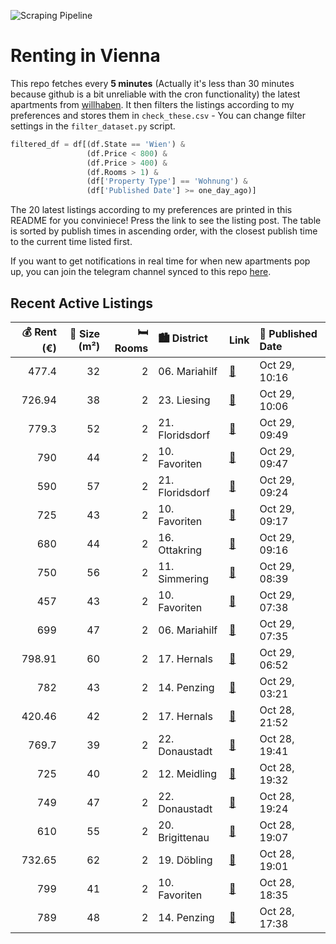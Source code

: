 ![Scraping Pipeline](https://github.com/AthomsG/renting-in-vienna/actions/workflows/run_pipeline.yml/badge.svg)


# Renting in Vienna

This repo fetches every **5 minutes** (Actually it's less than 30 minutes because github is a bit unreliable with the cron functionality) the latest apartments from [willhaben](https://www.willhaben.at/).
It then filters the listings according to my preferences and stores them in `check_these.csv` - You can change filter settings in the `filter_dataset.py` script.

```python
filtered_df = df[(df.State == 'Wien') & 
                 (df.Price < 800) &
                 (df.Price > 400) &
                 (df.Rooms > 1) &
                 (df['Property Type'] == 'Wohnung') &
                 (df['Published Date'] >= one_day_ago)]
```

The 20 latest listings according to my preferences are printed in this README for you conviniece! Press the link to see the listing post.
The table is sorted by publish times in ascending order, with the closest publish time to the current time listed first.

If you want to get notifications in real time for when new apartments pop up, you can join the telegram channel synced to this repo [here](https://t.me/+1HPAYOf5BSsyNTlk).

## Recent Active Listings

|   💰 Rent (€) |   📏 Size (m²) |   🛏️ Rooms | 🏙️ District     | Link                                                                                                                                                                                                             | 📅 Published Date   |
|-------------:|--------------:|-----------:|:----------------|:-----------------------------------------------------------------------------------------------------------------------------------------------------------------------------------------------------------------|:-------------------|
|       477.4  |            32 |          2 | 06. Mariahilf   | [🔗](https://www.willhaben.at/iad/immobilien/d/mietwohnungen/wien/wien-1060-mariahilf/top-pendlerwohnung-in-biedermeierhaus-bei-mariahilferstra%C3%9Fe-2050175027/)                                               | Oct 29, 10:16      |
|       726.94 |            38 |          2 | 23. Liesing     | [🔗](https://www.willhaben.at/iad/immobilien/d/mietwohnungen/wien/wien-1230-liesing/living-in-%E2%80%9823---mietkauf-1687798252/)                                                                                 | Oct 29, 10:06      |
|       779.3  |            52 |          2 | 21. Floridsdorf | [🔗](https://www.willhaben.at/iad/immobilien/d/mietwohnungen/wien/wien-1210-floridsdorf/renovierte-2-zimmer-wohnung-im-dachgescho%C3%9F-1780082573/)                                                              | Oct 29, 09:49      |
|       790    |            44 |          2 | 10. Favoriten   | [🔗](https://www.willhaben.at/iad/immobilien/d/mietwohnungen/wien/wien-1100-favoriten/2-zimmer-wohntraum-mit-balkon-im-viola-park-896639808/)                                                                     | Oct 29, 09:47      |
|       590    |            57 |          2 | 21. Floridsdorf | [🔗](https://www.willhaben.at/iad/immobilien/d/mietwohnungen/wien/wien-1210-floridsdorf/gemeindewohnung-1210-wien-%28ruthnergasse%29-2-zimmer---vormerkschein-stichtag-31.10.2024-1805903422/)                    | Oct 29, 09:24      |
|       725    |            43 |          2 | 10. Favoriten   | [🔗](https://www.willhaben.at/iad/immobilien/d/mietwohnungen/wien/wien-1100-favoriten/2-zimmer-wohnung-im-10.bezirk---renovierter-altbau---gute-anbindung-und-infrastruktur-1894245947/)                          | Oct 29, 09:17      |
|       680    |            44 |          2 | 16. Ottakring   | [🔗](https://www.willhaben.at/iad/immobilien/d/mietwohnungen/wien/wien-1160-ottakring/privat%21-2-zimmerwohnung-zu-vermieten-1865971676/)                                                                         | Oct 29, 09:16      |
|       750    |            56 |          2 | 11. Simmering   | [🔗](https://www.willhaben.at/iad/immobilien/d/mietwohnungen/wien/wien-1110-simmering/ruhige-mietwohnung-schloss-neugeb%C3%A4ude-barrierefrei-unm%C3%B6bliert-1769667348/)                                        | Oct 29, 08:39      |
|       457    |            43 |          2 | 10. Favoriten   | [🔗](https://www.willhaben.at/iad/immobilien/d/mietwohnungen/wien/wien-1100-favoriten/gemeindewohnung-direktvergabe-vormerkschein-vor-30.09.2024-1195305098/)                                                     | Oct 29, 07:38      |
|       699    |            47 |          2 | 06. Mariahilf   | [🔗](https://www.willhaben.at/iad/immobilien/d/mietwohnungen/wien/wien-1060-mariahilf/1060-wien-hornbostelgasse-2-zimmer-k%C3%BCche-duschbad-ruhelage-1.-stock-ohne-lift-864706857/)                              | Oct 29, 07:35      |
|       798.91 |            60 |          2 | 17. Hernals     | [🔗](https://www.willhaben.at/iad/immobilien/d/mietwohnungen/wien/wien-1170-hernals/ger%C3%A4umige-2-zimmer--wohnung-1530891048/)                                                                                 | Oct 29, 06:52      |
|       782    |            43 |          2 | 14. Penzing     | [🔗](https://www.willhaben.at/iad/immobilien/d/mietwohnungen/wien/wien-1140-penzing/tolle-2-zimmer-wohnung-in-absoluter-ruhelage-mit-sch%C3%B6nem-balkon-1191538653/)                                             | Oct 29, 03:21      |
|       420.46 |            42 |          2 | 17. Hernals     | [🔗](https://www.willhaben.at/iad/immobilien/d/mietwohnungen/wien/wien-1170-hernals/gemeinde-wohnung-vmd-31102024-1423456187/)                                                                                    | Oct 28, 21:52      |
|       769.7  |            39 |          2 | 22. Donaustadt  | [🔗](https://www.willhaben.at/iad/immobilien/d/mietwohnungen/wien/wien-1220-donaustadt/nette-2-zimmerwohnung-mit-freifl%C3%A4che-%7C-unbefristet%7C-gro%C3%9Fenzersdorfer-stra%C3%9Fe-%7C-top-1/2/35-1157402518/) | Oct 28, 19:41      |
|       725    |            40 |          2 | 12. Meidling    | [🔗](https://www.willhaben.at/iad/immobilien/d/mietwohnungen/wien/wien-1120-meidling/neubau-ab-01.02.-beziehbar:-sch%C3%B6ne-2-zimmerwohnung-mit-loggia-im-3.-og-2055199338/)                                     | Oct 28, 19:32      |
|       749    |            47 |          2 | 22. Donaustadt  | [🔗](https://www.willhaben.at/iad/immobilien/d/mietwohnungen/wien/wien-1220-donaustadt/nachmieter-f%C3%BCr-eine-2-zimmer-wohnung-ab-sofort-gesucht%21%21%21-2020879630/)                                          | Oct 28, 19:24      |
|       610    |            55 |          2 | 20. Brigittenau | [🔗](https://www.willhaben.at/iad/immobilien/d/mietwohnungen/wien/wien-1200-brigittenau/%28reserviert%29-gemeindewohnung-1200-wien-direktvergabe-1959296997/)                                                     | Oct 28, 19:07      |
|       732.65 |            62 |          2 | 19. Döbling     | [🔗](https://www.willhaben.at/iad/immobilien/d/mietwohnungen/wien/wien-1190-d%C3%B6bling/zu-vermieten-in-wien-19-%28wohnung-miete-haus%29-1943265672/)                                                            | Oct 28, 19:01      |
|       799    |            41 |          2 | 10. Favoriten   | [🔗](https://www.willhaben.at/iad/immobilien/d/mietwohnungen/wien/wien-1100-favoriten/2-zimmer-wohnung-mit-blick-auf-den-stephansdom---ab-15.12.2024-beziehbar%21-1125235828/)                                    | Oct 28, 18:35      |
|       789    |            48 |          2 | 14. Penzing     | [🔗](https://www.willhaben.at/iad/immobilien/d/mietwohnungen/wien/wien-1140-penzing/toll-aufgeteilte-2-zimmer-wohnung-mit-balkon-in-ruhiger-lage-1174359063/)                                                     | Oct 28, 17:38      |

